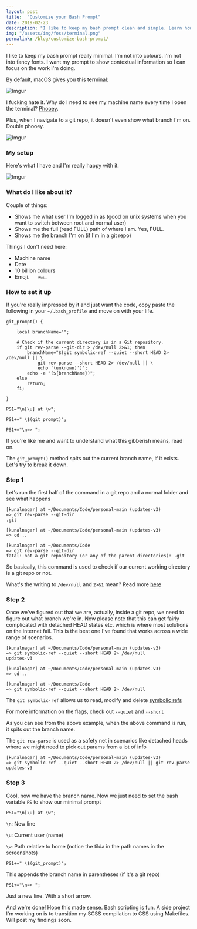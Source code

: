 ```yaml
---
layout: post
title:  "Customize your Bash Prompt"
date: 2019-02-23
description: "I like to keep my bash prompt clean and simple. Learn how to setup a minimal bash prompt."
img: "/assets/img/foss/terminal.png"
permalink: /blog/customize-bash-prompt/
---
```


I like to keep my bash prompt really minimal. I'm not into colours. I'm not into fancy fonts. I want my prompt to show contextual information so I can focus on the work I'm doing.

By default, macOS gives you this terminal:

![Imgur](https://i.imgur.com/n57DPG3.png)

I fucking hate it. Why do I need to see my machine name every time I open the terminal? [Phooey](https://www.merriam-webster.com/dictionary/phooey).

Plus, when I navigate to a git repo, it doesn't even show what branch I'm on. Double phooey.

![Imgur](https://i.imgur.com/sNgVmfJ.png)

### My setup

Here's what I have and I'm really happy with it.

![Imgur](https://i.imgur.com/3Dwoh1Z.png)

### What do I like about it?

Couple of things:

- Shows me what user I'm logged in as (good on unix systems when you want to switch between root and normal user)
- Shows me the full (read FULL) path of where I am. Yes, FULL.
- Shows me the branch I'm on (if I'm in a git repo)

Things I don't need here:
- Machine name
- Date
- 10 billion colours
- Emoji.&nbsp;&nbsp;&nbsp;&nbsp;&nbsp;&nbsp;<small><small><small>Well...</small></small></small>

### How to set it up

If you're really impressed by it and just want the code, copy paste the following in your ```~/.bash_profile``` and move on with your life.

```
git_prompt() {

    local branchName="";

    # Check if the current directory is in a Git repository.
    if git rev-parse --git-dir > /dev/null 2>&1; then
        branchName="$(git symbolic-ref --quiet --short HEAD 2> /dev/null || \
	        git rev-parse --short HEAD 2> /dev/null || \
		    echo '(unknown)')";
        echo -e "(${branchName})";
    else
        return;
    fi;

}

PS1="\n[\u] at \w";

PS1+=" \$(git_prompt)";

PS1+="\n=> ";
```

If you're like me and want to understand what this gibberish means, read on.

The ```git_prompt()``` method spits out the current branch name, if it exists. Let's try to break it down.

### Step 1

Let's run the first half of the command in a git repo and a normal folder and see what happens

```
[kunalnagar] at ~/Documents/Code/personal-main (updates-v3)
=> git rev-parse --git-dir
.git

[kunalnagar] at ~/Documents/Code/personal-main (updates-v3)
=> cd ..

[kunalnagar] at ~/Documents/Code
=> git rev-parse --git-dir
fatal: not a git repository (or any of the parent directories): .git
```

So basically, this command is used to check if our current working directory is a git repo or not.

What's the writing to ```/dev/null``` and ```2>&1``` mean? Read more [here](https://askubuntu.com/questions/12098/what-does-outputting-to-dev-null-accomplish-in-bash-scripts)

### Step 2

Once we've figured out that we are, actually, inside a git repo, we need to figure out what branch we're in. Now please note that this can get fairly complicated with detached HEAD states etc. which is where most solutions on the internet fail. This is the best one I've found that works across a wide range of scenarios.

```
[kunalnagar] at ~/Documents/Code/personal-main (updates-v3)
=> git symbolic-ref --quiet --short HEAD 2> /dev/null
updates-v3

[kunalnagar] at ~/Documents/Code/personal-main (updates-v3)
=> cd ..

[kunalnagar] at ~/Documents/Code
=> git symbolic-ref --quiet --short HEAD 2> /dev/null
```

The ```git symbolic-ref``` allows us to read, modify and delete [symbolic refs](https://stackoverflow.com/a/1526526)

For more information on the flags, check out [```--quiet```](https://git-scm.com/docs/git-symbolic-ref#git-symbolic-ref---quiet) and [```--short```](https://git-scm.com/docs/git-symbolic-ref#git-symbolic-ref---short)

As you can see from the above example, when the above command is run, it spits out the branch name.

The ```git rev-parse``` is used as a safety net in scenarios like detached heads where we might need to pick out params from a lot of info

```
[kunalnagar] at ~/Documents/Code/personal-main (updates-v3)
=> git symbolic-ref --quiet --short HEAD 2> /dev/null || git rev-parse
updates-v3
```

### Step 3

Cool, now we have the branch name. Now we just need to set the bash variable ```PS``` to show our minimal prompt

```
PS1="\n[\u] at \w";
```

```\n```: New line

```\u```: Current user (name)

```\w```: Path relative to home (notice the tilda in the path names in the screenshots)

```
PS1+=" \$(git_prompt)";
```

This appends the branch name in parentheses (if it's a git repo)

```
PS1+="\n=> ";
```

Just a new line. With a short arrow.

And we're done! Hope this made sense. Bash scripting is fun. A side project I'm working on is to transition my SCSS compilation to CSS using Makefiles. Will post my findings soon.
